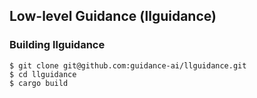 ## Low-level Guidance (llguidance)

### Building llguidance
```console
$ git clone git@github.com:guidance-ai/llguidance.git
$ cd llguidance
$ cargo build
```
